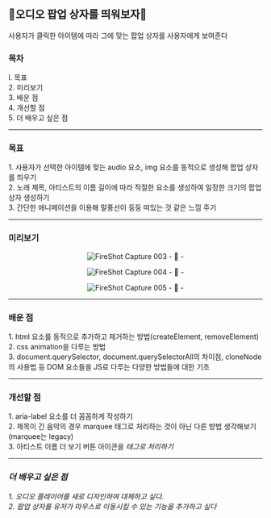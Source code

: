 <h2>🎵오디오 팝업 상자를 띄워보자🎵</h2>
사용자가 클릭한 아이템에 따라 그에 맞는 팝업 상자를 사용자에게 보여준다

<h3>목차</h3>
l. 목표<br>
2. 미리보기<br>
3. 배운 점<br>
4. 개선할 점<br>
5. 더 배우고 싶은 점

<hr>
<h3>목표</h3>
1. 사용자가 선택한 아이템에 맞는 audio 요소, img 요소를 동적으로 생성해 팝업 상자를 띄우기<br>
2. 노래 제목, 아티스트의 이름 길이에 따라 적절한 요소를 생성하여 일정한 크기의 팝업 상자 생성하기<br>
3. 간단한 애니메이션을 이용해 말풍선이 둥둥 떠있는 것 같은 느낌 주기<br>

<hr>
<h3>미리보기</h3>
<div align="center">

![FireShot Capture 003 - 🎵 - ](https://user-images.githubusercontent.com/69294741/139639339-c3760bd3-410d-4328-ad60-4141f0262483.png)

![FireShot Capture 004 - 🎵 - ](https://user-images.githubusercontent.com/69294741/139639341-c748b149-0cbb-4426-bdd1-eb8ab0e3ca6f.png)

![FireShot Capture 005 - 🎵 - ](https://user-images.githubusercontent.com/69294741/139639336-6d966618-3290-44ae-b99f-4768547f1ad5.png)
</div>

<hr>
<h3>배운 점</h3>
1. html 요소를 동적으로 추가하고 제거하는 방법(createElement, removeElement)<br>
2. css animation을 다루는 방법<br>
3. document.querySelector, document.querySelectorAll의 차이점, cloneNode의 사용법 등 DOM 요소들을 JS로 다루는 다양한 방법들에 대한 기초<br>


<hr>
<h3>개선할 점</h3>
1. aria-label 요소를 더 꼼꼼하게 작성하기<br>
2. 제목이 긴 음악의 경우 marquee 태그로 처리하는 것이 아닌 다른 방법 생각해보기 (marquee는 legacy)<br>
3. 아티스트 이름 더 보기 버튼 아이콘을 <i> 태그로 처리하기

<hr>
<h3>더 배우고 싶은 점</h3>
1. 오디오 플레이어를 새로 디자인하여 대체하고 싶다. <br>
2. 팝업 상자를 유저가 마우스로 이동시킬 수 있는 기능을 추가하고 싶다

